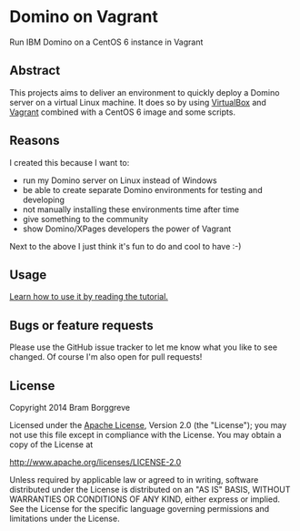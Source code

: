 

# Domino on Vagrant

Run IBM Domino on a CentOS 6 instance in Vagrant

## Abstract

This projects aims to deliver an environment to quickly deploy a Domino server on a virtual Linux machine. It does so by using [VirtualBox](https://www.virtualbox.org/) and [Vagrant](https://www.vagrantup.com/) combined with a CentOS 6 image and some scripts.

## Reasons

I created this because I want to:

* run my Domino server on Linux instead of Windows
* be able to create separate Domino environments for testing and developing
* not manually installing these environments time after time
* give something to the community
* show Domino/XPages developers the power of Vagrant

Next to the above I just think it's fun to do and cool to have :-)

## Usage
[Learn how to use it by reading the tutorial.](TUTORIAL.md)

## Bugs or feature requests

Please use the GitHub issue tracker to let me know what you like to see changed. Of course I'm also open for pull requests!

## License

Copyright 2014 Bram Borggreve

 Licensed under the [Apache License](LICENSE), Version 2.0 (the "License");
 you may not use this file except in compliance with the License.
 You may obtain a copy of the License at

   http://www.apache.org/licenses/LICENSE-2.0

 Unless required by applicable law or agreed to in writing, software
 distributed under the License is distributed on an "AS IS" BASIS,
 WITHOUT WARRANTIES OR CONDITIONS OF ANY KIND, either express or implied.
 See the License for the specific language governing permissions and
 limitations under the License.
